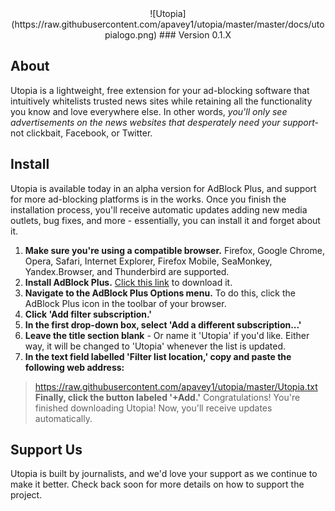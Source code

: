 <div align="center">
    ![Utopia](https://raw.githubusercontent.com/apavey1/utopia/master/master/docs/utopialogo.png)
    ### Version 0.1.X
</div>

## About
Utopia is a lightweight, free extension for your ad-blocking software that intuitively whitelists trusted news sites while retaining all the functionality you know and love everywhere else. In other words, *you'll only see advertisements on the news websites that desperately need your support-* not clickbait, Facebook, or Twitter.

## Install
Utopia is available today in an alpha version for AdBlock Plus, and support for more ad-blocking platforms is in the works. Once you finish the installation process, you'll receive automatic updates adding new media outlets, bug fixes, and more - essentially, you can install it and forget about it.
1. **Make sure you're using a compatible browser.** Firefox, Google Chrome, Opera, Safari, Internet Explorer, Firefox Mobile, SeaMonkey, Yandex.Browser, and Thunderbird are supported.
2. **Install AdBlock Plus.** [Click this link](https://adblockplus.org/en/) to download it.
3. **Navigate to the AdBlock Plus Options menu.** To do this, click the AdBlock Plus icon in the toolbar of your browser.
4. **Click 'Add filter subscription.'**
5. **In the first drop-down box, select 'Add a different subscription...'**
6. **Leave the title section blank** - Or name it 'Utopia' if you'd like. Either way, it will be changed to 'Utopia' whenever the list is updated.
7. **In the text field labelled 'Filter list location,' copy and paste the following web address:**
> https://raw.githubusercontent.com/apavey1/utopia/master/Utopia.txt
**Finally, click the button labeled '+Add.'** Congratulations! You're finished downloading Utopia! Now, you'll receive updates automatically.

## Support Us
Utopia is built by journalists, and we'd love your support as we continue to make it better. Check back soon for more details on how to support the project.

